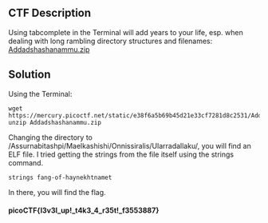 ## CTF Description
Using tabcomplete in the Terminal will add years to your life, esp. when dealing with long rambling directory structures and filenames: [Addadshashanammu.zip](https://mercury.picoctf.net/static/e38f6a5b69b45d21e33cf7281d8c2531/Addadshashanammu.zip)

## Solution
Using the Terminal:
```
wget https://mercury.picoctf.net/static/e38f6a5b69b45d21e33cf7281d8c2531/Addadshashanammu.zip
unzip Addadshashanammu.zip
```
Changing the directory to /Assurnabitashpi/Maelkashishi/Onnissiralis/Ularradallaku/, you will find an ELF file. I tried getting the strings from the file itself using the strings command.
```
strings fang-of-haynekhtnamet
```
In there, you will find the flag.

#### picoCTF{l3v3l_up!_t4k3_4_r35t!_f3553887}
